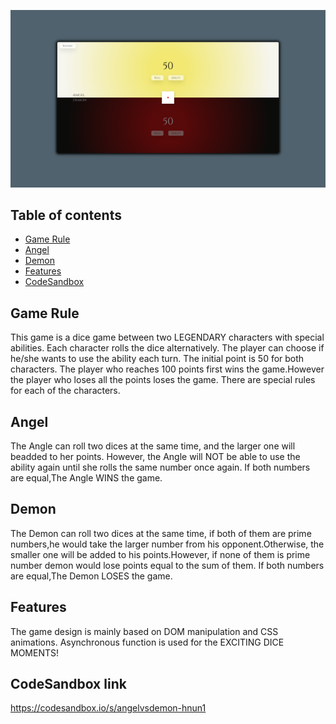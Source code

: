 ![Priview](preview.png)

## Table of contents
* [Game Rule](#game-rule)
* [Angel](#angel)
* [Demon](#demon)
* [Features](#feature)
* [CodeSandbox](#codesandbox)
## Game Rule
This game is a dice game between two LEGENDARY characters with special abilities.
Each character rolls the dice alternatively.
The player can choose if he/she wants to use the ability each turn.
The initial point is 50 for both characters.
The player who reaches 100 points first wins the game.However the player who loses all the points loses the game.
There are special rules for each of the characters.
	
## Angel
The Angle can roll two dices at the same time, and the larger one will beadded to her points.
However, the Angle will NOT be able to use the ability again until she rolls the same number once again.
If both numbers are equal,The Angle WINS the game.

## Demon
The Demon can roll two dices at the same time, if both of them are prime numbers,he would take the larger number from his opponent.Otherwise, the smaller one will be added to his points.However, if none of them is prime number demon would lose points equal to the sum of them.
If both numbers are equal,The Demon LOSES the game.

## Features
The game design is mainly based on DOM manipulation and CSS animations.
Asynchronous function is used for the EXCITING DICE MOMENTS!

## CodeSandbox link
https://codesandbox.io/s/angelvsdemon-hnun1
